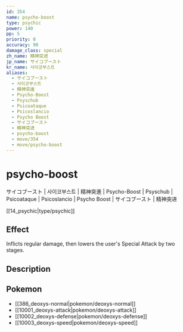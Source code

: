 ```yaml
---
id: 354
name: psycho-boost
type: psychic
power: 140
pp: 5
priority: 0
accuracy: 90
damage_class: special
zh_name: 精神突进
jp_name: サイコブースト
kr_name: 사이코부스트
aliases:
  - サイコブースト
  - 사이코부스트
  - 精神突進
  - Psycho-Boost
  - Psyschub
  - Psicoataque
  - Psicoslancio
  - Psycho Boost
  - サイコブースト
  - 精神突进
  - psycho-boost
  - move/354
  - move/psycho-boost
---
```

# psycho-boost
    
サイコブースト | 사이코부스트 | 精神突進 | Psycho-Boost | Psyschub | Psicoataque | Psicoslancio | Psycho Boost | サイコブースト | 精神突进

[[14_psychic|type/psychic]]

## Effect

Inflicts regular damage, then lowers the user's Special Attack by two stages.

## Description



## Pokemon

- [[386_deoxys-normal|pokemon/deoxys-normal]]
- [[10001_deoxys-attack|pokemon/deoxys-attack]]
- [[10002_deoxys-defense|pokemon/deoxys-defense]]
- [[10003_deoxys-speed|pokemon/deoxys-speed]]

